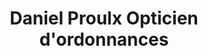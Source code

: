 ---
title: "Daniel Proulx Opticien d'ordonnances"
url: /montreal/daniel-proulx-opticien-dordonnances/
shop: optician
---